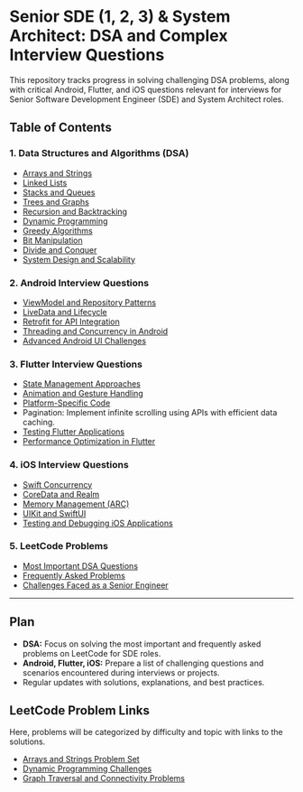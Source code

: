 # Senior SDE (1, 2, 3) & System Architect: DSA and Complex Interview Questions  

This repository tracks progress in solving challenging DSA problems, along with critical Android, Flutter, and iOS questions relevant for interviews for Senior Software Development Engineer (SDE) and System Architect roles.

## Table of Contents  

### 1. Data Structures and Algorithms (DSA)  
- [Arrays and Strings](#arrays-and-strings)  
- [Linked Lists](#linked-lists)  
- [Stacks and Queues](#stacks-and-queues)  
- [Trees and Graphs](#trees-and-graphs)  
- [Recursion and Backtracking](#recursion-and-backtracking)  
- [Dynamic Programming](#dynamic-programming)  
- [Greedy Algorithms](#greedy-algorithms)  
- [Bit Manipulation](#bit-manipulation)  
- [Divide and Conquer](#divide-and-conquer)  
- [System Design and Scalability](#system-design-and-scalability)  

### 2. Android Interview Questions  
- [ViewModel and Repository Patterns](#viewmodel-and-repository-patterns)  
- [LiveData and Lifecycle](#livedata-and-lifecycle)  
- [Retrofit for API Integration](#retrofit-for-api-integration)  
- [Threading and Concurrency in Android](#threading-and-concurrency-in-android)  
- [Advanced Android UI Challenges](#advanced-android-ui-challenges)  

### 3. Flutter Interview Questions  
- [State Management Approaches](#state-management-approaches)  
- [Animation and Gesture Handling](#animation-and-gesture-handling)  
- [Platform-Specific Code](#platform-specific-code)
- Pagination: Implement infinite scrolling using APIs with efficient data caching.
- [Testing Flutter Applications](#testing-flutter-applications)  
- [Performance Optimization in Flutter](#performance-optimization-in-flutter)  

### 4. iOS Interview Questions  
- [Swift Concurrency](#swift-concurrency)  
- [CoreData and Realm](#coredata-and-realm)  
- [Memory Management (ARC)](#memory-management-arc)  
- [UIKit and SwiftUI](#uikit-and-swiftui)  
- [Testing and Debugging iOS Applications](#testing-and-debugging-ios-applications)  

### 5. LeetCode Problems  
- [Most Important DSA Questions](#most-important-dsa-questions)  
- [Frequently Asked Problems](#frequently-asked-problems)  
- [Challenges Faced as a Senior Engineer](#challenges-faced-as-a-senior-engineer)  

---

## Plan  

- **DSA:** Focus on solving the most important and frequently asked problems on LeetCode for SDE roles.  
- **Android, Flutter, iOS:** Prepare a list of challenging questions and scenarios encountered during interviews or projects.  
- Regular updates with solutions, explanations, and best practices.

## LeetCode Problem Links  

Here, problems will be categorized by difficulty and topic with links to the solutions.  

- [Arrays and Strings Problem Set](#)  
- [Dynamic Programming Challenges](#)  
- [Graph Traversal and Connectivity Problems](#)  
